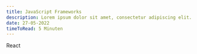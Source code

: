 ```yaml
---
title: JavaScript Frameworks
description: Lorem ipsum dolor sit amet, consectetur adipiscing elit.
date: 27-05-2022
timeToRead: 5 Minuten
---
```


React
